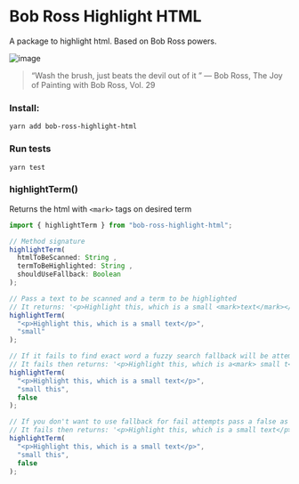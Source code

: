 # Bob Ross Highlight HTML

A package to highlight html. Based on Bob Ross powers.

![image](https://user-images.githubusercontent.com/16295402/58977758-ba340800-87a0-11e9-996b-78275c7cf567.png)

> “Wash the brush, just beats the devil out of it ”
> ― Bob Ross, The Joy of Painting with Bob Ross, Vol. 29

### Install:

```
yarn add bob-ross-highlight-html
```

### Run tests

```
yarn test
```

### highlightTerm()

Returns the html with `<mark>` tags on desired term

```javascript
import { highlightTerm } from "bob-ross-highlight-html";

// Method signature
highlightTerm(
  htmlToBeScanned: String ,
  termToBeHighlighted: String ,
  shouldUseFallback: Boolean
);

// Pass a text to be scanned and a term to be highlighted
// It returns: '<p>Highlight this, which is a small <mark>text</mark></p>'
highlightTerm(
  "<p>Highlight this, which is a small text</p>",
  "small"
);

// If it fails to find exact word a fuzzy search fallback will be attempt and an approximate result will be marked
// It fails then returns: '<p>Highlight this, which is a<mark> small t</mark>ext</p>'
highlightTerm(
  "<p>Highlight this, which is a small text</p>",
  "small this",
  false
);

// If you don't want to use fallback for fail attempts pass a false as third argument
// It fails then returns: '<p>Highlight this, which is a small text</p>'
highlightTerm(
  "<p>Highlight this, which is a small text</p>",
  "small this",
  false
);
```
